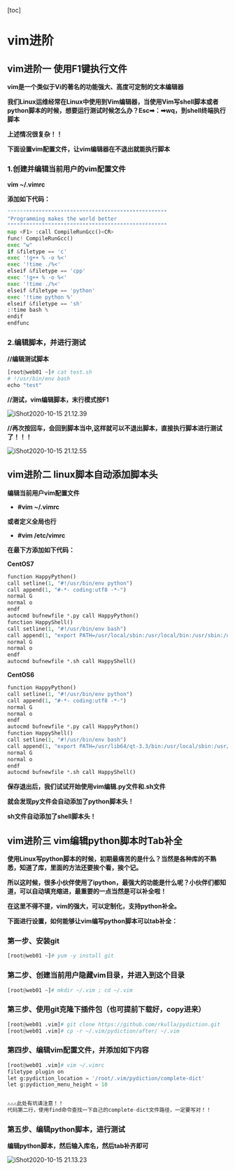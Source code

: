 [toc]



# vim进阶

## vim进阶一	使用F1键执行文件

**vim是一个类似于Vi的著名的功能强大、高度可定制的文本编辑器**

**我们Linux运维经常在Linux中使用到Vim编辑器，当使用Vim写shell脚本或者python脚本的时候，想要运行测试时候怎么办？Esc➡：➡wq，到shell终端执行脚本**

**上述情况很复杂！！**

**下面设置vim配置文件，让vim编辑器在不退出就能执行脚本**



### 1.创建并编辑当前用户的vim配置文件

**vim ~/.vimrc**

**添加如下代码：**

```python
"""""""""""""""""""""""""""""""""""""""""""""""""""
"Programming makes the world better
"""""""""""""""""""""""""""""""""""""""""""""""""""
map <F1> :call CompileRunGcc()<CR>
func! CompileRunGcc()
exec "w"
if &filetype == 'c'
exec '!g++ % -o %<'
exec '!time ./%<'
elseif &filetype == 'cpp'
exec '!g++ % -o %<'
exec '!time ./%<'
elseif &filetype == 'python'
exec '!time python %'
elseif &filetype == 'sh'
:!time bash %
endif
endfunc
```



### 2.编辑脚本，并进行测试

**//编辑测试脚本**

```python
[root@web01 ~]# cat test.sh 
# !/usr/bin/env bash
echo "test"
```



**//测试，vim编辑脚本，末行模式按F1**

![iShot2020-10-15 21.12.39](https://gitea.pptfz.cn/pptfz/picgo-images/raw/branch/master/img/iShot2020-10-15%2021.12.39.png)





**//再次按回车，会回到脚本当中,这样就可以不退出脚本，直接执行脚本进行测试了！！！**

![iShot2020-10-15 21.12.55](https://gitea.pptfz.cn/pptfz/picgo-images/raw/branch/master/img/iShot2020-10-15%2021.12.55.png)



## vim进阶二	linux脚本自动添加脚本头

**编辑当前用户vim配置文件**

- **\#vim ~/.vimrc**

**或者定义全局也行**

- **\#vim /etc/vimrc**

**在最下方添加如下代码：**

**CentOS7**

```python
function HappyPython()
call setline(1, "#!/usr/bin/env python")
call append(1, "#-*- coding:utf8 -*-")
normal G
normal o
endf
autocmd bufnewfile *.py call HappyPython()
function HappyShell()
call setline(1, "#!/usr/bin/env bash")
call append(1, "export PATH=/usr/local/sbin:/usr/local/bin:/usr/sbin:/usr/bin:/root/bin")
normal G
normal o
endf
autocmd bufnewfile *.sh call HappyShell()
```



**CentOS6**

```python
function HappyPython()
call setline(1, "#!/usr/bin/env python")
call append(1, "#-*- coding:utf8 -*-")
normal G
normal o
endf
autocmd bufnewfile *.py call HappyPython()
function HappyShell()
call setline(1, "#!/usr/bin/env bash")
call append(1, "export PATH=/usr/lib64/qt-3.3/bin:/usr/local/sbin:/usr/local/bin:/sbin:/bin:/usr/sbin:/usr/bin:/root/bin")
normal G
normal o
endf
autocmd bufnewfile *.sh call HappyShell()
```

**保存退出后，我们试试开始使用vim编辑.py文件和.sh文件**

**就会发现py文件会自动添加了python脚本头！**

**sh文件自动添加了shell脚本头！**





## vim进阶三	vim编辑python脚本时Tab补全

**使用Linux写python脚本的时候，初期最痛苦的是什么？当然是各种库的不熟悉，知道了库，里面的方法还要挨个看，挨个记。**

**所以这时候，很多小伙伴使用了ipython，最强大的功能是什么呢？小伙伴们都知道，可以自动填充缩进，最重要的一点当然是可以补全啦！**

**在这里不得不提，vim的强大，可以定制化，支持python补全。**

**下面进行设置，如何能够让vim编写python脚本可以tab补全：**



### 第一步、安装git

```python
[root@web01 ~]# yum -y install git
```



### 第二步、创建当前用户隐藏vim目录，并进入到这个目录

```python
[root@web01 ~]# mkdir ~/.vim ; cd ~/.vim
```



### 第三步、使用git克隆下插件包（也可提前下载好，copy进来）

```python
[root@web01 .vim]# git clone https://github.com/rkulla/pydiction.git
[root@web01 .vim]# cp -r ~/.vim/pydiction/after/ ~/.vim
```



### 第四步、编辑vim配置文件，并添加如下内容

```python
[root@web01 .vim]# vim ~/.vimrc
filetype plugin on
let g:pydiction_location = '/root/.vim/pydiction/complete-dict'
let g:pydiction_menu_height = 10


⚠️⚠️⚠️此处有坑请注意！！
代码第二行，使用find命令查找一下自己的complete-dict文件路径，一定要写对！！
```



### 第五步、编辑python脚本，进行测试

 **编辑python脚本，然后输入库名，然后tab补齐即可**

![iShot2020-10-15 21.13.23](https://gitea.pptfz.cn/pptfz/picgo-images/raw/branch/master/img/iShot2020-10-15%2021.13.23.png)

 
